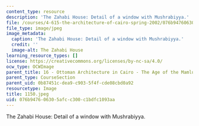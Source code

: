 ```yaml
---
content_type: resource
description: 'The Zahabi House: Detail of a window with Mushrabiyya.'
file: /courses/4-615-the-architecture-of-cairo-spring-2002/076b947606305afcc300c1bdfc1093aa_1150.jpeg
file_type: image/jpeg
image_metadata:
  caption: 'The Zahabi House: Detail of a window with Mushrabiyya.'
  credit: ''
  image-alt: The Zahabi House
learning_resource_types: []
license: https://creativecommons.org/licenses/by-nc-sa/4.0/
ocw_type: OCWImage
parent_title: 16 - Ottoman Architecture in Cairo - The Age of the Mamluk Beys
parent_type: CourseSection
parent_uid: 0b87451c-dea9-c903-5f4f-cde08cbd0a92
resourcetype: Image
title: 1150.jpeg
uid: 076b9476-0630-5afc-c300-c1bdfc1093aa
---
```

The Zahabi House: Detail of a window with Mushrabiyya.